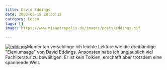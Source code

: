 ```yaml
---
title: David Eddings
date: 2003-08-15 20:33:15
category: Lesen
tags: []
image: https://www.misantropolis.de/images/posts/eddings.gif

---
```


[![](http://www.misantropolis.de/wp-content/uploads/2008/04/eddings.gif "eddings")](http://www.misantropolis.de/wp-content/uploads/2008/04/eddings.gif)Momentan verschlinge ich leichte Lektüre wie die dreibändige "Eleniumsage" von David Eddings. Ansonsten habe ich unglaublich viel Fachliteratur zu bewältigen. Er ist kein Tolkien, erschafft aber trotzdem eine spannende Welt.
